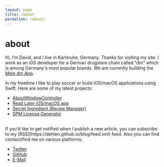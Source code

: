 ```yaml
---
layout: page
title: /about
permalink: /about/
---
```


# about
Hi, I’m David, and I live in Karlsruhe, Germany. Thanks for visiting my site.
I work as an iOS developer for a German drugstore chain called "dm" which is among Germany's most popular brands.
We are currently building the [Mein dm App](https://apps.apple.com/de/app/mein-dm-deutschland/id1186271926).

In my freetime I like to play soccer or build iOS/macOS applications using Swift.
Here are some of my latest projects:

* [AboutWindowController](https://github.com/dehlen/AboutWindowController)
* [Read Later iOS/macOS app](https://dehlen.github.io/readingtimeapp)
* [Secret Ingredient (Recipe Manager)](https://dehlen.github.io/secretingredientapp/)
* [SPM License Generator](https://github.com/dehlen/SPMLicenses)
<br>
If you’d like to get notified when I publish a new article, you can subscribe to my [RSS](https://dehlen.github.io/blog/feed.xml) feed.
Also you can find contact/find me on various platforms:

* [Twitter](https://twitter.com/da_eh)
* [GitHub](https://github.com/dehlen)
* [E-Mail](mailto:dehlen@me.com)
